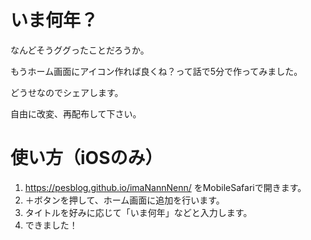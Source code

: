 # いま何年？

なんどそうググったことだろうか。

もうホーム画面にアイコン作れば良くね？って話で5分で作ってみました。

どうせなのでシェアします。

自由に改変、再配布して下さい。


# 使い方（iOSのみ）

 1. https://pesblog.github.io/imaNannNenn/ をMobileSafariで開きます。
 1. ＋ボタンを押して、ホーム画面に追加を行います。
 1. タイトルを好みに応じて「いま何年」などと入力します。
 1. できました！
